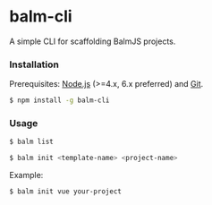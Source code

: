 # balm-cli

A simple CLI for scaffolding BalmJS projects.

### Installation

Prerequisites: [Node.js](https://nodejs.org/en/) (>=4.x, 6.x preferred) and [Git](https://git-scm.com/).

``` bash
$ npm install -g balm-cli
```

### Usage

``` bash
$ balm list
```

``` bash
$ balm init <template-name> <project-name>
```

Example:

``` bash
$ balm init vue your-project
```

